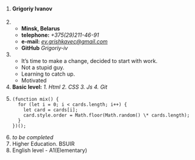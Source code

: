 1.  #### Grigoriy Ivanov
2.  - **Minsk, Belarus**
    - **telephone:** _+375(29)211-46-91_
    - **e-mail:** *ev.grishkavec@gmail.com*
    - **GitHub** _Grigoriy-iv_
3.  - It’s time to make a change, decided to start with work.
    - Not a stupid guy.
    - Learning to catch up.
    - Motivated
4.  **Basic level:**
    _1. Html_
    _2. CSS_
    _3. Js_
    _4. Git_
5.  ```
    (function mix() {
      for (let i = 0; i < cards.length; i++) {
        let card = cards[i];
        card.style.order = Math.floor(Math.random() \* cards.length);
      }
    })();
    ```
6.  _to be completed_
7.  Higher Education. BSUIR
8.  English level - A1(Elementary)

